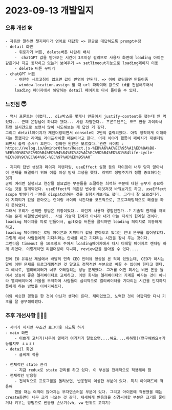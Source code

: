# 2023-09-13 개발일지

### 오류 개선 🛠️
    - 자음만 말하면 챗지피티가 영어로 대답함 => 한글로 대답하도록 prompt수정
    - detail 화면
        - 뒤로가기 버튼, delete버튼 나란히 배치
        -  chatGPT 값을 받아오는 시간이 3초이상 걸리므로 사용자 화면에 loading 아이콘 같은거나 지금 동작하고 있는거 보여주기 => setTimeout기능으로 loading페이지 이동
        - delete 버튼 꾸미기
    - chatGPT 버튼
        - 여전히 새로고침이 없으면 값이 반영이 안된다. => 아예 로딩화면 만들어줌
        - window.location.assign 할 때 url 파라미터 값으로 id를 전달해주어서 
        loading 페이지에서 해당하는 detail 페이지로 다시 돌아올 수 있다.

### 느낀점 😇
    - 역시 프론트는 어렵다... div박스를 몇개나 만들어서 justify-content를 했는데 안 먹었다... 근데 은정님이 하니까 됐다... 사람 차별한다.. 프론트엔드는 코드 한끝 차이라서 화면 실시간으로 보면서 많이 시도해보는 게 답인 거 같다. 
    그리고 detail페이지가 재렌더링되면서 console이 2번씩 출력되었다. 아직 정확하게 이해하지는 못했지만 리액트 라이프사이클 때문이라고 한다. 어제 이야기 했듯이 페이지가 재렌더링 되면서 출력 순서가 꼬인다. 정확한 원인은 모르겠다.`관련 사이트 : https://velog.io/@minbr0ther/React.js-%EB%A6%AC%EC%95%A1%ED%8A%B8-%EB%9D%BC%EC%9D%B4%ED%94%84%EC%82%AC%EC%9D%B4%ED%81%B4life-cycle-%EC%88%9C%EC%84%9C-%EC%97%AD%ED%95%A0`
    
    - 지피티 답변 생성과 페이지 리렌더링, useEffect 실행 등의 타이밍이 너무 맞지 않아서
    이 문제를 해결하기 위해 이틀 이상 밤새 고생을 했다. 리액트 생명주기가 정말 중요하다는 것과 
    굳이 여러번 실행되고 연산될 필요없는 부분들을 조절하는 최적화 부분에 대한 공부가 중요하다는 것을 알게되었다. useEffect의 의존성 변수를 이것저것 바꿔보기도 하고, useEffect scope 밖에다가 리뷰를 dispatch하는 것을 실행시켜보기도 했다. 그러나 잘 모르겠더라.
    이 지피티가 값을 받아오는 랜더링 사이의 시간차를 코드적으로, 프로그래밍적으로 해결을 하지 못하였다.
    그래서 우리가 선택한 방법은 위장이었다.. 이런게 사용자 경험인건가..? 기술적 한계를 극복하는 문제 해결방법이랄까.. 사실 기술적 한계가 아니라 내가 아는 지식의 한계일 것이다.
    loading 페이지를 따로 만들어서, gpt호출 버튼을 클릭하면 loading 페이지로 이동하게 하고,
    loading 페이지에는 로딩 아이콘과 지피티가 값을 받아오고 있다는 안내 문구를 집어넣었다.
    그렇게 해서 사람들에게 기다리라는 안내를 하고 기다리는 시간을 잠시 주는 것이다.
    그런다음 timeout 을 10초정도 주어서 loading페이지에서 다시 디테일 페이지로 랜더링 하게 하였다. 이렇게하면 리랜더링이 되니까, review값을 받아올 수 있다....
    
    전에 EO 유튜브 채널에서 배달의 민족 CEO 인터뷰 영상을 본 적이 있었는데, CEO가 하시는 말이 어떤 문제를 프로그래밍적인 것 말고도 정책적인 부분으로 바꿀 수 있어야 한다고 했다. 그 예시로, 엘리베이터가 너무 오래걸리는 성능 문제였다. 그거를 어떤 회사는 비싼 돈을 들여서 성능이 좋은 엘리베이터로 교체하고, 어떤 회사는 엘리베이터의 기계를 바꾸는 것이 아니라 엘리베이터에 거울을 부착하여 사람들이 심리적으로 엘리베이터를 기다리는 시간을 인지하지 못하게 하는 방법을 이야기하셨다. 

    이와 비슷한 경험을 한 것이 아닌가 생각이 든다. 재미있었고, 노력한 것이 아깝지만 다시 기초를 잘 공부해야겠다.

### 추후 개선사항 🧗🏻‍♀️      
    - 서버가 꺼지면 무조건 로그아웃 되도록 하기
    - main 화면
        - 이쁘게 고치기(나무에 열매가 여기저기 달렸으면....해요....하하핳)(연구해봐요ㅎ가능할지도 ㅎㅎㅎ)
    - detail 화면
        - 글씨체 적용
        
    - 전체적인 state 관리
        - 지금 redux로 state 관리를 하고 있다. 이 부분을 전체적으로 적용해야 함
    - 전체적인 반응형 
        - 전체적으로 프로그램을 돌려보면, 반응형이 이상한 부분이 있다. 특히 아이패드에 적용해
        했을 때는 여백이 많아지는 부자연스러운 부분이 있다. 그리고 아이폰에 적용했을 때는 create화면이 너무 크게 나오는 것 같다. 세세하게 반응형을 신경써야할 부분은 크기를 줄이거나 키우는 방법으로 반응형 손보기(vh, vw 단위로 고치기)